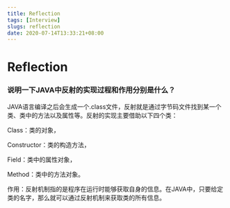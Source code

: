 ```yaml
---
title: Reflection
tags: [Interview]
slugs: reflection
date: 2020-07-14T13:33:21+08:00
---
```


# Reflection

<!--more-->

### 说明一下JAVA中反射的实现过程和作用分别是什么？

JAVA语言编译之后会生成一个.class文件，反射就是通过字节码文件找到某一个类、类中的方法以及属性等。反射的实现主要借助以下四个类：

Class：类的对象，

Constructor：类的构造方法，

Field：类中的属性对象，

Method：类中的方法对象。

作用：反射机制指的是程序在运行时能够获取自身的信息。在JAVA中，只要给定类的名字，那么就可以通过反射机制来获取类的所有信息。
